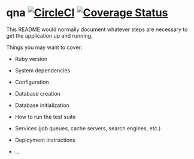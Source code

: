 # qna [![CircleCI](https://circleci.com/gh/JDTeamAcetabulum/qna.svg?style=shield)](https://circleci.com/gh/JDTeamAcetabulum/qna) [![Coverage Status](https://coveralls.io/repos/github/JDTeamAcetabulum/qna/badge.svg)](https://coveralls.io/github/JDTeamAcetabulum/qna)

This README would normally document whatever steps are necessary to get the
application up and running.

Things you may want to cover:

* Ruby version

* System dependencies

* Configuration

* Database creation

* Database initialization

* How to run the test suite

* Services (job queues, cache servers, search engines, etc.)

* Deployment instructions

* ...
